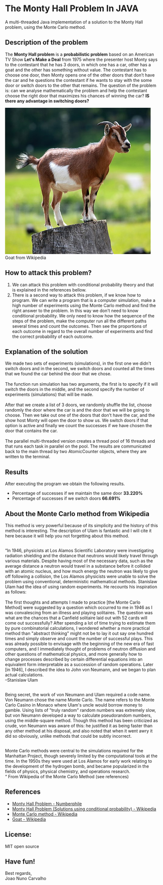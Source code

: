 # The Monty Hall Problem In JAVA
A multi-threaded Java implementation of a solution to the Monty Hall problem, using the Monte Carlo method.

## Description of the problem
The **Monty Hall problem** is a **probabilistic problem** based on an American TV Show **Let's Make a Deal** from 1975 where the presenter host Monty says to the contestant that he has 3 doors, in which one has a car, other has a goat and the other has something without value. The contestant has to choose one door, then Monty opens one of the other doors that don’t have the car and he questions the contestant if he wants to stay with the some door or switch doors to the other that remains. The question of the problem is: can we analyse mathematically the problem and help the contestant choose the right door that maximizes his chances of winning the car? **IS there any advantage in switching doors?**
<br>

![Goat from wikipedia](/480px-Hausziege_04.jpg) <br>
Goat from Wikipedia

## How to attack this problem?
1. We can attack this problem with conditional probability theory and that is explained in the references bellow.
2. There is a second way to attack this problem, if we know how to program. We can write a program that is a computer simulation, make a high number of experiments using the Monte Carlo method and find the right answer to the problem. In this way we don't need to know conditional probability. We only need to know how the sequence of the steps of the problem, make the computer run all the different paths several times and count the outcomes. Then see the proportions of each outcome in regard to the overall number of experiments and find the correct probability of each outcome.    

## Explanation of the solution
We made two sets of experiments (simulations), in the first one we didn't switch doors and in the second, we switch doors and counted all the times that we found the car behind the door that we chose. <br>
<br>
The function run simulation has two arguments, the first is to specify if it will switch the doors in the middle, and the second specify the number of experiments (simulations) that will be made. <br>
<br>
After that we create a list of 3 doors, we randomly shuffle the list, choose randomly the door where the car is and the door that we will be going to choose. Then we take out one of the doors that don't have the car, and the show host Monty will open the door to show us. We switch doors if that option is active and finally we count the successes if we have chosen the door that contains the car. <br> 
<br>
The parallel multi-threaded version creates a thread pool of 16 threads and that runs each task in parallel on the pool. The results are communicated back to the main thread by two AtomicCounter objects, where they are written to the terminal.

## Results 
After executing the program we obtain the following results. 
* Percentage of successes if we maintain the same door **33.220%**
* Percentage of successes if we switch doors **66.691%**

## About the Monte Carlo method from Wikipedia
This method is very powerful because of its simplicity and the history of this method is interesting. The description of Ulam is fantastic and I will cite it here because it will help you not forgetting about this method. <br>

<br>
“In 1946, physicists at Los Alamos Scientific Laboratory were investigating radiation shielding and the distance that neutrons would likely travel through various materials. Despite having most of the necessary data, such as the average distance a neutron would travel in a substance before it collided with an atomic nucleus, and how much energy the neutron was likely to give off following a collision, the Los Alamos physicists were unable to solve the problem using conventional, deterministic mathematical methods. Stanislaw Ulam had the idea of using random experiments. He recounts his inspiration as follows: <br>

<br>
The first thoughts and attempts I made to practice [the Monte Carlo Method] were suggested by a question which occurred to me in 1946 as I was convalescing from an illness and playing solitaires. The question was what are the chances that a Canfield solitaire laid out with 52 cards will come out successfully? After spending a lot of time trying to estimate them by pure combinatorial calculations, I wondered whether a more practical method than "abstract thinking" might not be to lay it out say one hundred times and simply observe and count the number of successful plays. This was already possible to envisage with the beginning of the new era of fast computers, and I immediately thought of problems of neutron diffusion and other questions of mathematical physics, and more generally how to change processes described by certain differential equations into an equivalent form interpretable as a succession of random operations. Later [in 1946], I described the idea to John von Neumann, and we began to plan actual calculations. <br>
–Stanislaw Ulam <br>
<br>

Being secret, the work of von Neumann and Ulam required a code name. Von Neumann chose the name Monte Carlo. The name refers to the Monte Carlo Casino in Monaco where Ulam's uncle would borrow money to gamble. Using lists of "truly random" random numbers was extremely slow, but von Neumann developed a way to calculate pseudorandom numbers, using the middle-square method. Though this method has been criticized as crude, von Neumann was aware of this: he justified it as being faster than any other method at his disposal, and also noted that when it went awry it did so obviously, unlike methods that could be subtly incorrect. <br>
<br>

Monte Carlo methods were central to the simulations required for the Manhattan Project, though severely limited by the computational tools at the time. In the 1950s they were used at Los Alamos for early work relating to the development of the hydrogen bomb, and became popularized in the fields of physics, physical chemistry, and operations research. <br>
“ From Wikipedia of the Monte Carlo Method (see references)

## References
* [Monty Hall Problem - Numberphile](https://www.youtube.com/watch?v=4Lb-6rxZxx0)
* [Monty Hall Problem (Solutions using conditional probability) - Wikipedia ](http://en.wikipedia.org/wiki/Monty_Hall_problem)
* [Monte Carlo method - Wikipedia](http://en.wikipedia.org/wiki/Monte_Carlo_method)
* [Goat - Wikipedia](https://en.wikipedia.org/wiki/Goat)


## License:
MIT open source

## Have fun!
Best regards, <br>
Joao Nuno Carvalho <br>
